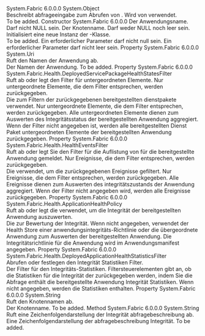 <Type Name="DeployedApplicationHealthQueryDescription" FullName="System.Fabric.Description.DeployedApplicationHealthQueryDescription">
  <TypeSignature Language="C#" Value="public sealed class DeployedApplicationHealthQueryDescription" />
  <TypeSignature Language="ILAsm" Value=".class public auto ansi sealed beforefieldinit DeployedApplicationHealthQueryDescription extends System.Object" />
  <TypeSignature Language="DocId" Value="T:System.Fabric.Description.DeployedApplicationHealthQueryDescription" />
  <TypeSignature Language="VB.NET" Value="Public NotInheritable Class DeployedApplicationHealthQueryDescription" />
  <TypeSignature Language="F#" Value="type DeployedApplicationHealthQueryDescription = class" />
  <AssemblyInfo>
    <AssemblyName>System.Fabric</AssemblyName>
    <AssemblyVersion>6.0.0.0</AssemblyVersion>
  </AssemblyInfo>
  <Base>
    <BaseTypeName>System.Object</BaseTypeName>
  </Base>
  <Interfaces />
  <Docs>
    <summary>
      <para>Beschreibt abfrageeingabe zum Abrufen von <see cref="T:System.Fabric.Health.DeployedApplicationHealth" />. Wird von <see cref="M:System.Fabric.FabricClient.HealthClient.GetDeployedApplicationHealthAsync(System.Fabric.Description.DeployedApplicationHealthQueryDescription)" /> verwendet.</para>
    </summary>
    <remarks>To be added.</remarks>
  </Docs>
  <Members>
    <Member MemberName=".ctor">
      <MemberSignature Language="C#" Value="public DeployedApplicationHealthQueryDescription (Uri applicationName, string nodeName);" />
      <MemberSignature Language="ILAsm" Value=".method public hidebysig specialname rtspecialname instance void .ctor(class System.Uri applicationName, string nodeName) cil managed" />
      <MemberSignature Language="DocId" Value="M:System.Fabric.Description.DeployedApplicationHealthQueryDescription.#ctor(System.Uri,System.String)" />
      <MemberSignature Language="VB.NET" Value="Public Sub New (applicationName As Uri, nodeName As String)" />
      <MemberSignature Language="F#" Value="new System.Fabric.Description.DeployedApplicationHealthQueryDescription : Uri * string -&gt; System.Fabric.Description.DeployedApplicationHealthQueryDescription" Usage="new System.Fabric.Description.DeployedApplicationHealthQueryDescription (applicationName, nodeName)" />
      <MemberType>Constructor</MemberType>
      <AssemblyInfo>
        <AssemblyName>System.Fabric</AssemblyName>
        <AssemblyVersion>6.0.0.0</AssemblyVersion>
      </AssemblyInfo>
      <Parameters>
        <Parameter Name="applicationName" Type="System.Uri" />
        <Parameter Name="nodeName" Type="System.String" />
      </Parameters>
      <Docs>
        <param name="applicationName">
          <para>Der Anwendungsname. Darf nicht NULL sein.</para>
        </param>
        <param name="nodeName">
          <para>Der Knotenname. Darf weder NULL noch leer sein.</para>
        </param>
        <summary>
          <para>Initialisiert eine neue Instanz der <see cref="T:System.Fabric.Description.DeployedApplicationHealthQueryDescription" />-Klasse.</para>
        </summary>
        <remarks>To be added.</remarks>
        <exception cref="T:System.ArgumentNullException">
          <para>Ein erforderlicher Parameter darf nicht null sein.</para>
        </exception>
        <exception cref="T:System.ArgumentException">
          <para>Ein erforderlicher Parameter darf nicht leer sein.</para>
        </exception>
      </Docs>
    </Member>
    <Member MemberName="ApplicationName">
      <MemberSignature Language="C#" Value="public Uri ApplicationName { get; }" />
      <MemberSignature Language="ILAsm" Value=".property instance class System.Uri ApplicationName" />
      <MemberSignature Language="DocId" Value="P:System.Fabric.Description.DeployedApplicationHealthQueryDescription.ApplicationName" />
      <MemberSignature Language="VB.NET" Value="Public ReadOnly Property ApplicationName As Uri" />
      <MemberSignature Language="F#" Value="member this.ApplicationName : Uri" Usage="System.Fabric.Description.DeployedApplicationHealthQueryDescription.ApplicationName" />
      <MemberType>Property</MemberType>
      <AssemblyInfo>
        <AssemblyName>System.Fabric</AssemblyName>
        <AssemblyVersion>6.0.0.0</AssemblyVersion>
      </AssemblyInfo>
      <ReturnValue>
        <ReturnType>System.Uri</ReturnType>
      </ReturnValue>
      <Docs>
        <summary>
          <para>Ruft den Namen der Anwendung ab.</para>
        </summary>
        <value>
          <para>Der Namen der Anwendung.</para>
        </value>
        <remarks>To be added.</remarks>
      </Docs>
    </Member>
    <Member MemberName="DeployedServicePackagesFilter">
      <MemberSignature Language="C#" Value="public System.Fabric.Health.DeployedServicePackageHealthStatesFilter DeployedServicePackagesFilter { get; set; }" />
      <MemberSignature Language="ILAsm" Value=".property instance class System.Fabric.Health.DeployedServicePackageHealthStatesFilter DeployedServicePackagesFilter" />
      <MemberSignature Language="DocId" Value="P:System.Fabric.Description.DeployedApplicationHealthQueryDescription.DeployedServicePackagesFilter" />
      <MemberSignature Language="VB.NET" Value="Public Property DeployedServicePackagesFilter As DeployedServicePackageHealthStatesFilter" />
      <MemberSignature Language="F#" Value="member this.DeployedServicePackagesFilter : System.Fabric.Health.DeployedServicePackageHealthStatesFilter with get, set" Usage="System.Fabric.Description.DeployedApplicationHealthQueryDescription.DeployedServicePackagesFilter" />
      <MemberType>Property</MemberType>
      <AssemblyInfo>
        <AssemblyName>System.Fabric</AssemblyName>
        <AssemblyVersion>6.0.0.0</AssemblyVersion>
      </AssemblyInfo>
      <ReturnValue>
        <ReturnType>System.Fabric.Health.DeployedServicePackageHealthStatesFilter</ReturnType>
      </ReturnValue>
      <Docs>
        <summary>
          <para>Ruft ab oder legt den Filter für <see cref="T:System.Fabric.Health.DeployedServicePackageHealthState" /> untergeordneten Elemente. Nur untergeordnete Elemente, die dem Filter entsprechen, werden zurückgegeben.</para>
        </summary>
        <value>
          <para>Die <see cref="T:System.Fabric.Health.DeployedServicePackageHealthStatesFilter" /> zum Filtern der zurückgegebenen bereitgestellten dienstpakete verwendet.</para>
        </value>
        <remarks>
          <para> Nur untergeordnete Elemente, die dem Filter entsprechen, werden zurückgegeben. Alle untergeordneten Elemente dienen zum Auswerten des Integritätsstatus der bereitgestellten Anwendung aggregiert.
            Wenn der Filter nicht angegeben ist, werden alle bereitgestellten Dienst Paket untergeordneten Elemente der bereitgestellten Anwendung zurückgegeben.</para>
        </remarks>
      </Docs>
    </Member>
    <Member MemberName="EventsFilter">
      <MemberSignature Language="C#" Value="public System.Fabric.Health.HealthEventsFilter EventsFilter { get; set; }" />
      <MemberSignature Language="ILAsm" Value=".property instance class System.Fabric.Health.HealthEventsFilter EventsFilter" />
      <MemberSignature Language="DocId" Value="P:System.Fabric.Description.DeployedApplicationHealthQueryDescription.EventsFilter" />
      <MemberSignature Language="VB.NET" Value="Public Property EventsFilter As HealthEventsFilter" />
      <MemberSignature Language="F#" Value="member this.EventsFilter : System.Fabric.Health.HealthEventsFilter with get, set" Usage="System.Fabric.Description.DeployedApplicationHealthQueryDescription.EventsFilter" />
      <MemberType>Property</MemberType>
      <AssemblyInfo>
        <AssemblyName>System.Fabric</AssemblyName>
        <AssemblyVersion>6.0.0.0</AssemblyVersion>
      </AssemblyInfo>
      <ReturnValue>
        <ReturnType>System.Fabric.Health.HealthEventsFilter</ReturnType>
      </ReturnValue>
      <Docs>
        <summary>
          <para>Ruft ab oder legt Sie den Filter für die Auflistung von <see cref="T:System.Fabric.Health.HealthEvent" /> für die bereitgestellte Anwendung gemeldet. Nur Ereignisse, die dem Filter entsprechen, werden zurückgegeben.</para>
        </summary>
        <value>
          <para>Die <see cref="T:System.Fabric.Health.HealthEventsFilter" /> verwendet, um die zurückgegebenen Ereignisse gefiltert.</para>
        </value>
        <remarks>
          <para> Nur Ereignisse, die dem Filter entsprechen, werden zurückgegeben. Alle Ereignisse dienen zum Auswerten des integritätszustands der Anwendung aggregiert.
            Wenn der Filter nicht angegeben wird, werden alle Ereignisse zurückgegeben.</para>
        </remarks>
      </Docs>
    </Member>
    <Member MemberName="HealthPolicy">
      <MemberSignature Language="C#" Value="public System.Fabric.Health.ApplicationHealthPolicy HealthPolicy { get; set; }" />
      <MemberSignature Language="ILAsm" Value=".property instance class System.Fabric.Health.ApplicationHealthPolicy HealthPolicy" />
      <MemberSignature Language="DocId" Value="P:System.Fabric.Description.DeployedApplicationHealthQueryDescription.HealthPolicy" />
      <MemberSignature Language="VB.NET" Value="Public Property HealthPolicy As ApplicationHealthPolicy" />
      <MemberSignature Language="F#" Value="member this.HealthPolicy : System.Fabric.Health.ApplicationHealthPolicy with get, set" Usage="System.Fabric.Description.DeployedApplicationHealthQueryDescription.HealthPolicy" />
      <MemberType>Property</MemberType>
      <AssemblyInfo>
        <AssemblyName>System.Fabric</AssemblyName>
        <AssemblyVersion>6.0.0.0</AssemblyVersion>
      </AssemblyInfo>
      <ReturnValue>
        <ReturnType>System.Fabric.Health.ApplicationHealthPolicy</ReturnType>
      </ReturnValue>
      <Docs>
        <summary>
          <para>Ruft ab oder legt die <see cref="T:System.Fabric.Health.ApplicationHealthPolicy" /> verwendet, um die Integrität der bereitgestellten Anwendung auszuwerten.</para>
        </summary>
        <value>
          <para>Die <see cref="T:System.Fabric.Health.ApplicationHealthPolicy" /> zur Bewertung der Integrität.</para>
        </value>
        <remarks>Wenn nicht angegeben, verwendet der Health Store einer anwendungsintegritäts-Richtlinie oder die übergeordnete Anwendung zum Auswerten der bereitgestellten Anwendung.
            Die Integritätsrichtlinie für die Anwendung wird im Anwendungsmanifest angegeben.
            </remarks>
      </Docs>
    </Member>
    <Member MemberName="HealthStatisticsFilter">
      <MemberSignature Language="C#" Value="public System.Fabric.Health.DeployedApplicationHealthStatisticsFilter HealthStatisticsFilter { get; set; }" />
      <MemberSignature Language="ILAsm" Value=".property instance class System.Fabric.Health.DeployedApplicationHealthStatisticsFilter HealthStatisticsFilter" />
      <MemberSignature Language="DocId" Value="P:System.Fabric.Description.DeployedApplicationHealthQueryDescription.HealthStatisticsFilter" />
      <MemberSignature Language="VB.NET" Value="Public Property HealthStatisticsFilter As DeployedApplicationHealthStatisticsFilter" />
      <MemberSignature Language="F#" Value="member this.HealthStatisticsFilter : System.Fabric.Health.DeployedApplicationHealthStatisticsFilter with get, set" Usage="System.Fabric.Description.DeployedApplicationHealthQueryDescription.HealthStatisticsFilter" />
      <MemberType>Property</MemberType>
      <AssemblyInfo>
        <AssemblyName>System.Fabric</AssemblyName>
        <AssemblyVersion>6.0.0.0</AssemblyVersion>
      </AssemblyInfo>
      <ReturnValue>
        <ReturnType>System.Fabric.Health.DeployedApplicationHealthStatisticsFilter</ReturnType>
      </ReturnValue>
      <Docs>
        <summary>
            Abrufen oder festlegen den Integrität Statistiken Filter.
            </summary>
        <value>Der Filter für den Integritäts-Statistiken.</value>
        <remarks>
          <para>
            Filtersteuerelementen gibt an, ob die Statistiken für die Integrität der <see cref="T:System.Fabric.Health.DeployedApplicationHealth" /> zurückgegeben werden, indem Sie die Abfrage enthält die bereitgestellte Anwendung Integrität Statistiken. Wenn nicht angegeben, werden die Statistiken enthalten.
            </para>
        </remarks>
      </Docs>
    </Member>
    <Member MemberName="NodeName">
      <MemberSignature Language="C#" Value="public string NodeName { get; }" />
      <MemberSignature Language="ILAsm" Value=".property instance string NodeName" />
      <MemberSignature Language="DocId" Value="P:System.Fabric.Description.DeployedApplicationHealthQueryDescription.NodeName" />
      <MemberSignature Language="VB.NET" Value="Public ReadOnly Property NodeName As String" />
      <MemberSignature Language="F#" Value="member this.NodeName : string" Usage="System.Fabric.Description.DeployedApplicationHealthQueryDescription.NodeName" />
      <MemberType>Property</MemberType>
      <AssemblyInfo>
        <AssemblyName>System.Fabric</AssemblyName>
        <AssemblyVersion>6.0.0.0</AssemblyVersion>
      </AssemblyInfo>
      <ReturnValue>
        <ReturnType>System.String</ReturnType>
      </ReturnValue>
      <Docs>
        <summary>
          <para>Ruft den Knotennamen ab.</para>
        </summary>
        <value>
          <para>Der Knotenname.</para>
        </value>
        <remarks>To be added.</remarks>
      </Docs>
    </Member>
    <Member MemberName="ToString">
      <MemberSignature Language="C#" Value="public override string ToString ();" />
      <MemberSignature Language="ILAsm" Value=".method public hidebysig virtual instance string ToString() cil managed" />
      <MemberSignature Language="DocId" Value="M:System.Fabric.Description.DeployedApplicationHealthQueryDescription.ToString" />
      <MemberSignature Language="VB.NET" Value="Public Overrides Function ToString () As String" />
      <MemberSignature Language="F#" Value="override this.ToString : unit -&gt; string" Usage="deployedApplicationHealthQueryDescription.ToString " />
      <MemberType>Method</MemberType>
      <AssemblyInfo>
        <AssemblyName>System.Fabric</AssemblyName>
        <AssemblyVersion>6.0.0.0</AssemblyVersion>
      </AssemblyInfo>
      <ReturnValue>
        <ReturnType>System.String</ReturnType>
      </ReturnValue>
      <Parameters />
      <Docs>
        <summary>
            Ruft eine Zeichenfolgendarstellung der Integrität abfragebeschreibung ab.
            </summary>
        <returns>Eine Zeichenfolgendarstellung der abfragebeschreibung Integrität.</returns>
        <remarks>To be added.</remarks>
      </Docs>
    </Member>
  </Members>
</Type>